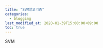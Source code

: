 ```yaml
---
title: "SVM알고리즘"
categories: 
  - blogging
last_modified_at: 2020-01-39T15:00:00+09:00
toc: true
---
```

SVM
